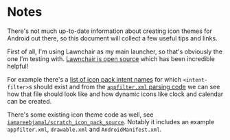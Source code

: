 # Notes

There's not much up-to-date information about creating icon themes for Android
out there, so this document will collect a few useful tips and links.

First of all, I'm using Lawnchair as my main launcher, so that's obviously the
one I'm testing with. [Lawnchair is open source](https://github.com/LawnchairLauncher/Lawnchair)
which has been incredible helpful!

For example there's a [list of icon pack intent names][lawnchair-iconpack-intents]
for which `<intent-filter>`s should exist and from the [`appfilter.xml` parsing
code][lawnchair-appfilter-xml] we can see how that file should look like and how
dynamic icons like clock and calendar can be created.

There's some existing icon theme code as well, see
[`iamareebjamal/scratch_icon_pack_source`][scratch-icon-pack-source]. Notably it
includes an example `appfilter.xml`, `drawable.xml` and `AndroidManifest.xml`.

[lawnchair-iconpack-intents]: https://github.com/LawnchairLauncher/Lawnchair/blob/5a8a4be9c6ecbbbcffaf813c32cc60dc2bf46833/lawnchair/src/ch/deletescape/lawnchair/iconpack/IconPackManager.kt#L287-L294
[lawnchair-appfilter-xml]: https://github.com/LawnchairLauncher/Lawnchair/blob/5a8a4be9c6ecbbbcffaf813c32cc60dc2bf46833/lawnchair/src/ch/deletescape/lawnchair/iconpack/IconPackImpl.kt#L92-L161
[scratch-icon-pack-source]: https://github.com/iamareebjamal/scratch_icon_pack_source
